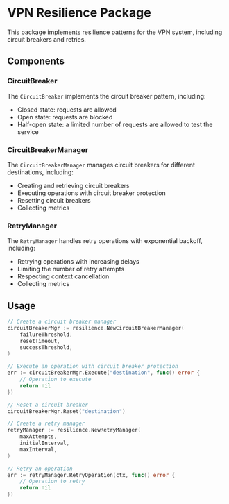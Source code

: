 # VPN Resilience Package

This package implements resilience patterns for the VPN system, including circuit breakers and retries.

## Components

### CircuitBreaker

The `CircuitBreaker` implements the circuit breaker pattern, including:

- Closed state: requests are allowed
- Open state: requests are blocked
- Half-open state: a limited number of requests are allowed to test the service

### CircuitBreakerManager

The `CircuitBreakerManager` manages circuit breakers for different destinations, including:

- Creating and retrieving circuit breakers
- Executing operations with circuit breaker protection
- Resetting circuit breakers
- Collecting metrics

### RetryManager

The `RetryManager` handles retry operations with exponential backoff, including:

- Retrying operations with increasing delays
- Limiting the number of retry attempts
- Respecting context cancellation
- Collecting metrics

## Usage

```go
// Create a circuit breaker manager
circuitBreakerMgr := resilience.NewCircuitBreakerManager(
    failureThreshold,
    resetTimeout,
    successThreshold,
)

// Execute an operation with circuit breaker protection
err := circuitBreakerMgr.Execute("destination", func() error {
    // Operation to execute
    return nil
})

// Reset a circuit breaker
circuitBreakerMgr.Reset("destination")

// Create a retry manager
retryManager := resilience.NewRetryManager(
    maxAttempts,
    initialInterval,
    maxInterval,
)

// Retry an operation
err := retryManager.RetryOperation(ctx, func() error {
    // Operation to retry
    return nil
})
```
